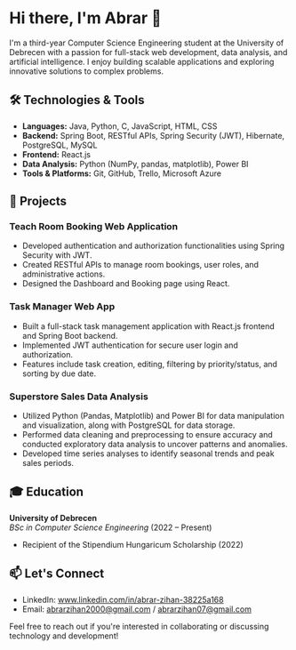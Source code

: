 # Hi there, I'm Abrar 👋

I'm a third-year Computer Science Engineering student at the University of Debrecen with a passion for full-stack web development, data analysis, and artificial intelligence. I enjoy building scalable applications and exploring innovative solutions to complex problems.

## 🛠️ Technologies & Tools

- **Languages:** Java, Python, C, JavaScript, HTML, CSS
- **Backend:** Spring Boot, RESTful APIs, Spring Security (JWT), Hibernate, PostgreSQL, MySQL
- **Frontend:** React.js
- **Data Analysis:** Python (NumPy, pandas, matplotlib), Power BI
- **Tools & Platforms:** Git, GitHub, Trello, Microsoft Azure

## 🌟 Projects

### Teach Room Booking Web Application
- Developed authentication and authorization functionalities using Spring Security with JWT.
- Created RESTful APIs to manage room bookings, user roles, and administrative actions.
- Designed the Dashboard and Booking page using React.

### Task Manager Web App
- Built a full-stack task management application with React.js frontend and Spring Boot backend.
- Implemented JWT authentication for secure user login and authorization.
- Features include task creation, editing, filtering by priority/status, and sorting by due date.

### Superstore Sales Data Analysis
- Utilized Python (Pandas, Matplotlib) and Power BI for data manipulation and visualization, along with PostgreSQL for data storage.
- Performed data cleaning and preprocessing to ensure accuracy and conducted exploratory data analysis to uncover patterns and anomalies.
- Developed time series analyses to identify seasonal trends and peak sales periods.

## 🎓 Education

**University of Debrecen**  
*BSc in Computer Science Engineering* (2022 – Present)  
- Recipient of the Stipendium Hungaricum Scholarship (2022)

## 📫 Let's Connect

- LinkedIn: www.linkedin.com/in/abrar-zihan-38225a168
- Email: abrarzihan2000@gmail.com / abrarzihan07@gmail.com

Feel free to reach out if you're interested in collaborating or discussing technology and development!
